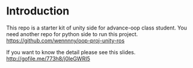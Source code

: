 # Introduction
This repo is a starter kit of unity side for advance-oop class student.
You need another repo for python side to run this project.  
https://github.com/wennnny/oop-proj-unity-ros

If you want to know the detail please see this slides.  
http://gofile.me/773h8/j0IeGWRI5
